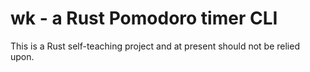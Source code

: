 # wk - a Rust Pomodoro timer CLI

This is a Rust self-teaching project and at present should not be relied upon.